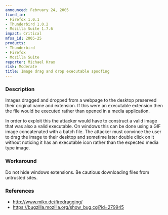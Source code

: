 ```yaml
---
announced: February 24, 2005
fixed_in:
- Firefox 1.0.1
- Thunderbird 1.0.2
- Mozilla Suite 1.7.6
impact: Critical
mfsa_id: 2005-25
products:
- Thunderbird
- Firefox
- Mozilla Suite
reporter: Michael Krax
risk: Moderate
title: Image drag and drop executable spoofing
---
```


<h3>Description</h3>

<p>Images dragged and dropped from a webpage to the desktop preserved
their original name and extension. If this were an executable extension
then the file would be executed rather than opened in a media application.</p>

<p>In order to exploit this the attacker would have to construct a valid
image that was also a valid executable. On windows this can be done
using a GIF image concatenated with a batch file. The attacker must
convince the user to drag the image to their desktop and sometime later
double click on it without noticing it has an executable icon rather than
the expected media type image.</p>

<h3>Workaround</h3>

<p>Do not hide windows extensions. Be cautious downloading files from untrusted
sites.</p>

<h3>References</h3>

<ul>
<li><a class="ex-ref" href="http://www.mikx.de/firedragging/">http://www.mikx.de/firedragging/</a></li>
<li><a href="https://bugzilla.mozilla.org/show_bug.cgi?id=279945">
https://bugzilla.mozilla.org/show_bug.cgi?id=279945</a></li>
</ul>




